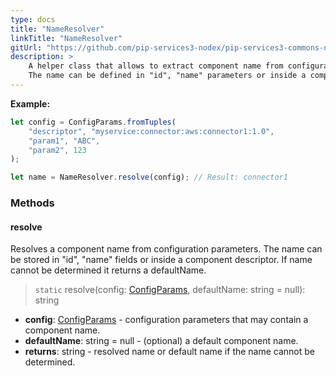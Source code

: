 ```yaml
---
type: docs
title: "NameResolver"
linkTitle: "NameResolver"
gitUrl: "https://github.com/pip-services3-nodex/pip-services3-commons-nodex"
description: > 
    A helper class that allows to extract component name from configuration parameters.
    The name can be defined in "id", "name" parameters or inside a component descriptor.
---
```


**Example:**

```typescript
let config = ConfigParams.fromTuples(
    "descriptor", "myservice:connector:aws:connector1:1.0",
    "param1", "ABC",
    "param2", 123
);

let name = NameResolver.resolve(config); // Result: connector1

```

### Methods

#### resolve
Resolves a component name from configuration parameters.
The name can be stored in "id", "name" fields or inside a component descriptor.
If name cannot be determined it returns a defaultName.

> `static` resolve(config: [ConfigParams](../config_params), defaultName: string = null): string

- **config**: [ConfigParams](../config_params) - configuration parameters that may contain a component name.
- **defaultName**: string = null - (optional) a default component name.
- **returns**: string - resolved name or default name if the name cannot be determined.


